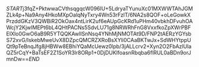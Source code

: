 $START$j3fqZ+PktwwaCVthsqgqcW096lU+5LdryaTYunuXc01MXWWTAhJGMZLk4p+Na9Any4HkoMXpOalqNyTxry4Wn53rFzlT/6NA2s8QOF+oLeGowkXPrzddGKzV3QWBiR2OkOax4ntLirK2uf6eAUpGcKRd1uPHm40vbkhDFvuhOAWcjY2KjwIMEPt6bL4QHtPACNs5SdvLU71g8NRWRhFnG8VxxfkoZpXWrPBFEIXlo0GwO6aB9R5YTQQKAwIlSnNsq4YNhMjNMOTAt9D/FNP2tAERzYGYsbS72xvG/IskebMweUvX8DZpcQMCRZXRoBsXYli0CAaBKTwJx+SdWHYtppUQt9pTeBnqJfg8jHBWw8EBhiYQaMcUewz0lpb/3jALLcrv2+Xyn2O2FbAzlUIaQZ5rCqY+BaTsEF2Z1SoYR3lr8ORp1+0DjDUKlfoasnRbqba6flRUL0aBDn9orJmnDw==$END$